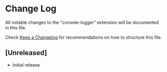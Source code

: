 # Change Log
All notable changes to the "console-logger" extension will be documented in this file.

Check [Keep a Changelog](http://keepachangelog.com/) for recommendations on how to structure this file.

## [Unreleased]
- Initial release
